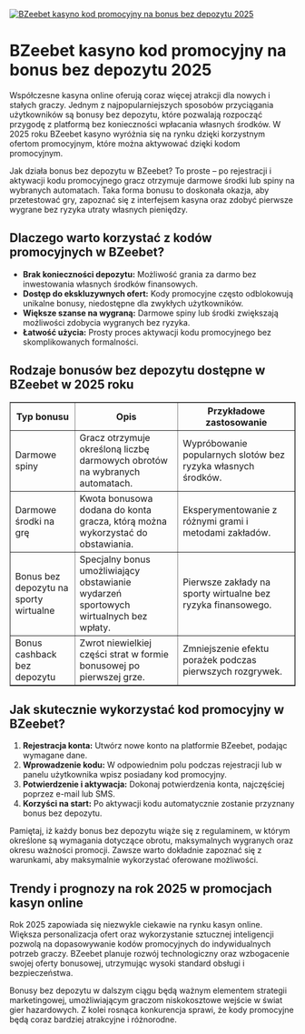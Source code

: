 [![BZeebet kasyno kod promocyjny na bonus bez depozytu 2025](https://123-caf.pages.dev/gitsignup.png)](https://vrmoo.ru/Bt82HjjY)

<h1>BZeebet kasyno kod promocyjny na bonus bez depozytu 2025</h1> <p>Współczesne kasyna online oferują coraz więcej atrakcji dla nowych i stałych graczy. Jednym z najpopularniejszych sposobów przyciągania użytkowników są bonusy bez depozytu, które pozwalają rozpocząć przygodę z platformą bez konieczności wpłacania własnych środków. W 2025 roku BZeebet kasyno wyróżnia się na rynku dzięki korzystnym ofertom promocyjnym, które można aktywować dzięki kodom promocyjnym.</p>  <p>Jak działa bonus bez depozytu w BZeebet? To proste – po rejestracji i aktywacji kodu promocyjnego gracz otrzymuje darmowe środki lub spiny na wybranych automatach. Taka forma bonusu to doskonała okazja, aby przetestować gry, zapoznać się z interfejsem kasyna oraz zdobyć pierwsze wygrane bez ryzyka utraty własnych pieniędzy.</p>  <h2>Dlaczego warto korzystać z kodów promocyjnych w BZeebet?</h2> <ul>   <li><strong>Brak konieczności depozytu:</strong> Możliwość grania za darmo bez inwestowania własnych środków finansowych.</li>   <li><strong>Dostęp do ekskluzywnych ofert:</strong> Kody promocyjne często odblokowują unikalne bonusy, niedostępne dla zwykłych użytkowników.</li>   <li><strong>Większe szanse na wygraną:</strong> Darmowe spiny lub środki zwiększają możliwości zdobycia wygranych bez ryzyka.</li>   <li><strong>Łatwość użycia:</strong> Prosty proces aktywacji kodu promocyjnego bez skomplikowanych formalności.</li> </ul>  <h2>Rodzaje bonusów bez depozytu dostępne w BZeebet w 2025 roku</h2> <table border="1" cellpadding="8" cellspacing="0" style="border-collapse: collapse; width: 100%;">   <thead>     <tr>       <th>Typ bonusu</th>       <th>Opis</th>       <th>Przykładowe zastosowanie</th>     </tr>   </thead>   <tbody>     <tr>       <td>Darmowe spiny</td>       <td>Gracz otrzymuje określoną liczbę darmowych obrotów na wybranych automatach.</td>       <td>Wypróbowanie popularnych slotów bez ryzyka własnych środków.</td>     </tr>     <tr>       <td>Darmowe środki na grę</td>       <td>Kwota bonusowa dodana do konta gracza, którą można wykorzystać do obstawiania.</td>       <td>Eksperymentowanie z różnymi grami i metodami zakładów.</td>     </tr>     <tr>       <td>Bonus bez depozytu na sporty wirtualne</td>       <td>Specjalny bonus umożliwiający obstawianie wydarzeń sportowych wirtualnych bez wpłaty.</td>       <td>Pierwsze zakłady na sporty wirtualne bez ryzyka finansowego.</td>     </tr>     <tr>       <td>Bonus cashback bez depozytu</td>       <td>Zwrot niewielkiej części strat w formie bonusowej po pierwszej grze.</td>       <td>Zmniejszenie efektu porażek podczas pierwszych rozgrywek.</td>     </tr>   </tbody> </table>  <h2>Jak skutecznie wykorzystać kod promocyjny w BZeebet?</h2> <ol>   <li><strong>Rejestracja konta:</strong> Utwórz nowe konto na platformie BZeebet, podając wymagane dane.</li>   <li><strong>Wprowadzenie kodu:</strong> W odpowiednim polu podczas rejestracji lub w panelu użytkownika wpisz posiadany kod promocyjny.</li>   <li><strong>Potwierdzenie i aktywacja:</strong> Dokonaj potwierdzenia konta, najczęściej poprzez e-mail lub SMS.</li>   <li><strong>Korzyści na start:</strong> Po aktywacji kodu automatycznie zostanie przyznany bonus bez depozytu.</li> </ol>  <p>Pamiętaj, iż każdy bonus bez depozytu wiąże się z regulaminem, w którym określone są wymagania dotyczące obrotu, maksymalnych wygranych oraz okresu ważności promocji. Zawsze warto dokładnie zapoznać się z warunkami, aby maksymalnie wykorzystać oferowane możliwości.</p>  <h2>Trendy i prognozy na rok 2025 w promocjach kasyn online</h2> <p>Rok 2025 zapowiada się niezwykle ciekawie na rynku kasyn online. Większa personalizacja ofert oraz wykorzystanie sztucznej inteligencji pozwolą na dopasowywanie kodów promocyjnych do indywidualnych potrzeb graczy. BZeebet planuje rozwój technologiczny oraz wzbogacenie swojej oferty bonusowej, utrzymując wysoki standard obsługi i bezpieczeństwa.</p>  <p>Bonusy bez depozytu w dalszym ciągu będą ważnym elementem strategii marketingowej, umożliwiającym graczom niskokosztowe wejście w świat gier hazardowych. Z kolei rosnąca konkurencja sprawi, że kody promocyjne będą coraz bardziej atrakcyjne i różnorodne.</p>